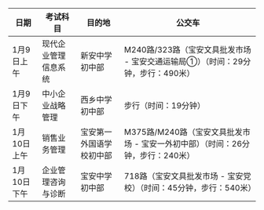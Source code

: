| 日期        | 考试科目             | 目的地                   | 公交车                                                       |
| ----------- | -------------------- | ------------------------ | ------------------------------------------------------------ |
| 1月9日上午  | 现代企业管理信息系统 | 新安中学初中部           | M240路/323路（宝安文具批发市场 - 宝安交通运输局①）（时间：29分钟，步行：490米） |
| 1月9日下午  | 中小企业战略管理     | 西乡中学初中部           | 步行（时间：19分钟）                                         |
| 1月10日上午 | 销售业务管理         | 宝安第一外国语学校初中部 | M375路/M240路（宝安文具批发市场 - 宝安一外初中部）（时间：26分钟，步行：240米） |
| 1月10日下午 | 企业管理咨询与诊断   | 宝安中学初中部           | 718路（宝安文具批发市场 - 宝安党校）（时间：45分钟，步行：540米） |

